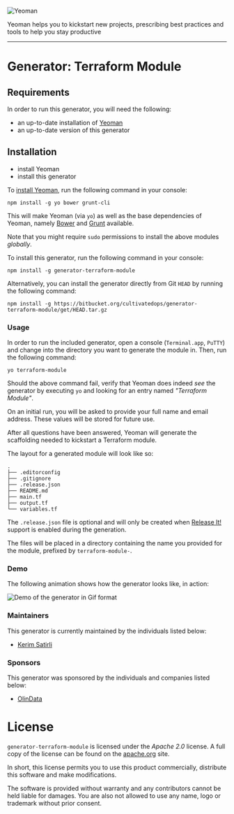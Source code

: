 ![Yeoman](https://cultivatedops-static.s3.amazonaws.com/thirdparty/yeoman/logo.png)

Yeoman helps you to kickstart new projects, prescribing best practices and tools to help you stay productive

---

# Generator: Terraform Module

## Requirements

In order to run this generator, you will need the following:

* an up-to-date installation of [Yeoman](http://yeoman.io/learning/index.html)
* an up-to-date version of this generator

## Installation

* install Yeoman
* install this generator

To [install Yeoman](http://yeoman.io/learning/), run the following command in your console:

```
npm install -g yo bower grunt-cli
```

This will make Yeoman (via `yo`) as well as the base dependencies of Yeoman, namely [Bower](http://bower.io/) and [Grunt](http://gruntjs.com/) available.

Note that you might require `sudo` permissions to install the above modules _globally_.

To install this generator, run the following command in your console:

```
npm install -g generator-terraform-module
```

Alternatively, you can install the generator directly from Git `HEAD` by running the following command:

```
npm install -g https://bitbucket.org/cultivatedops/generator-terraform-module/get/HEAD.tar.gz
```

### Usage

In order to run the included generator, open a console (`Terminal.app`, `PuTTY`) and change into the directory you want to generate the module in. Then, run the following command:

```
yo terraform-module
```

Should the above command fail, verify that Yeoman does indeed _see_ the generator by executing `yo` and looking for an entry named _"Terraform Module"_.

On an initial run, you will be asked to provide your full name and email address. These values will be stored for future use.

After all questions have been answered, Yeoman will generate the scaffolding needed to kickstart a Terraform module.

The layout for a generated module will look like so:

```
.
├── .editorconfig
├── .gitignore
├── .release.json
├── README.md
├── main.tf
├── output.tf
└── variables.tf
```

The `.release.json` file is optional and will only be created when [Release It!](https://github.com/webpro/release-it) support is enabled during the generation.

The files will be placed in a directory containing the name you provided for the module, prefixed by `terraform-module-`.

### Demo

The following animation shows how the generator looks like, in action:

![Demo of the generator in Gif format](https://cultivatedops-static.s3.amazonaws.com/projects/generator-terraform-module/demo-scale-50.gif)

### Maintainers

This generator is currently maintained by the individuals listed below:

* [Kerim Satirli](mailto:kerim@cultivatedops.com)

### Sponsors

This generator was sponsored by the individuals and companies listed below:

* [OlinData](https://www.olindata.com/)

# License

`generator-terraform-module` is licensed under the _Apache 2.0_ license. A full copy of the license can be found on the [apache.org](http://www.apache.org/licenses/LICENSE-2.0) site.

In short, this license permits you to use this product commercially, distribute this software and make modifications.

The software is provided without warranty and any contributors cannot be held liable for damages. You are also not allowed to use any name, logo or trademark without prior consent.

